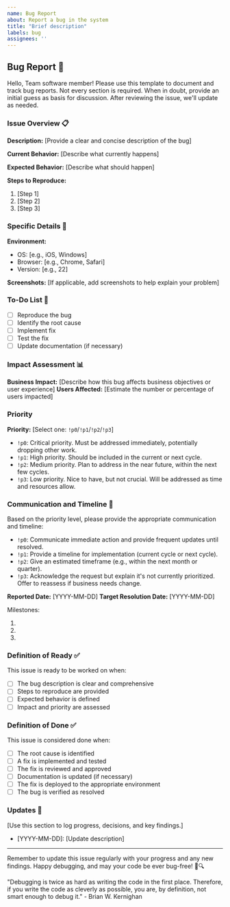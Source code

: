 ```yaml
---
name: Bug Report
about: Report a bug in the system
title: "Brief description"
labels: bug
assignees: ''
---
```


## Bug Report 🐛

Hello, Team software member!
Please use this template to document and track bug reports.
Not every section is required.
When in doubt, provide an initial guess as basis for discussion.
After reviewing the issue, we'll update as needed.

### Issue Overview 📋

**Description:** [Provide a clear and concise description of the bug]

**Current Behavior:** [Describe what currently happens]

**Expected Behavior:** [Describe what should happen]

**Steps to Reproduce:**
1. [Step 1]
2. [Step 2]
3. [Step 3]

### Specific Details 🔬

**Environment:**
- OS: [e.g., iOS, Windows]
- Browser: [e.g., Chrome, Safari]
- Version: [e.g., 22]

**Screenshots:** [If applicable, add screenshots to help explain your problem]

### To-Do List 📝
- [ ] Reproduce the bug
- [ ] Identify the root cause
- [ ] Implement fix
- [ ] Test the fix
- [ ] Update documentation (if necessary)

### Impact Assessment 📊

**Business Impact:** [Describe how this bug affects business objectives or user experience]
**Users Affected:** [Estimate the number or percentage of users impacted]

### Priority

**Priority:** [Select one: `!p0`/`!p1`/`!p2`/`!p3`]
- `!p0`: Critical priority. Must be addressed immediately, potentially dropping other work.
- `!p1`: High priority. Should be included in the current or next cycle.
- `!p2`: Medium priority. Plan to address in the near future, within the next few cycles.
- `!p3`: Low priority. Nice to have, but not crucial. Will be addressed as time and resources allow.

### Communication and Timeline 📅

Based on the priority level, please provide the appropriate communication and timeline:

- `!p0`: Communicate immediate action and provide frequent updates until resolved.
- `!p1`: Provide a timeline for implementation (current cycle or next cycle).
- `!p2`: Give an estimated timeframe (e.g., within the next month or quarter).
- `!p3`: Acknowledge the request but explain it's not currently prioritized. Offer to reassess if business needs change.

**Reported Date:** [YYYY-MM-DD]
**Target Resolution Date:** [YYYY-MM-DD]

Milestones:
1. [Milestone 1]: [Date]
2. [Milestone 2]: [Date]
3. [Milestone 3]: [Date]

### Definition of Ready ✅

This issue is ready to be worked on when:
- [ ] The bug description is clear and comprehensive
- [ ] Steps to reproduce are provided
- [ ] Expected behavior is defined
- [ ] Impact and priority are assessed

### Definition of Done ✅

This issue is considered done when:
- [ ] The root cause is identified
- [ ] A fix is implemented and tested
- [ ] The fix is reviewed and approved
- [ ] Documentation is updated (if necessary)
- [ ] The fix is deployed to the appropriate environment
- [ ] The bug is verified as resolved

### Updates 🔄

[Use this section to log progress, decisions, and key findings.]

- [YYYY-MM-DD]: [Update description]

---

Remember to update this issue regularly with your progress and any new findings.
Happy debugging, and may your code be ever bug-free! 🐛🔍


"Debugging is twice as hard as writing the code in the first place. Therefore, if you write the code as cleverly as possible, you are, by definition, not smart enough to debug it." - Brian W. Kernighan
